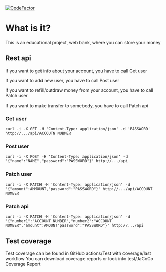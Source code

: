 [![CodeFactor](https://www.codefactor.io/repository/github/mishavint/mini-stm-bank/badge)](https://www.codefactor.io/repository/github/mishavint/mini-stm-bank)

# What is it? 
This is an educational project, web bank, where you can store your money

## Rest api
If you want to get info about your account, you have to call Get user

If you want to add new user, you have to call Post user

If you want to refill/outdraw money from your account, you have to call Patch user

If you want to make transfer to somebody, you have to call Patch api

### Get user
``curl -i -X GET -H 'Content-Type: application/json' -d 'PASSWORD' http://.../api/ACCOUTN NUBMER``
### Post user
``curl -i -X POST -H 'Content-Type: application/json' -d '{"name":"NAME","password":"PASSWORD"}' http://.../api ``
### Patch user
``curl -i -X PATCH -H 'Content-Type: application/json' -d '{"amount":AMMOUNT,"password":"PASSWORD"}' http://.../api/ACCOUNT NUMBER ``
### Patch api
``curl -i -X PATCH -H 'Content-Type: application/json' -d '{"number1":"ACCOUNT NUMBER","number2":"ACCOUNT NUMBER","amount":AMOUNT"password":"PASSWORD"}' http://.../api``

## Test coverage
Test coverage can be found in GitHub actions/Test with coverage/last workflow
You can download coverage reports or look into test/JaCoCo Coverage Report
